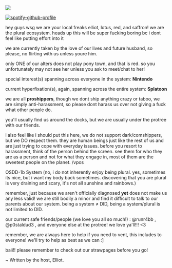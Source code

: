 ![](https://komarev.com/ghpvc/?username=thepluralecosystem&label=creepy+ass+stalkers)



[![spotify-github-profile](https://spotify-github-profile.kittinanx.com/api/view?uid=31gso7f2p4lrmgghgzyc5asyl6am&cover_image=true&theme=novatorem&show_offline=true&background_color=121212&interchange=false&bar_color=53b14f&bar_color_cover=false)](https://spotify-github-profile.kittinanx.com/api/view?uid=31gso7f2p4lrmgghgzyc5asyl6am&redirect=true)

hey guys wsg we are your local freaks elliot, lotus, red, and saffron! we are the plural ecosystem. heads up this will be super fucking boring bc i dont feel like putting effort into it

we are currently taken by the love of our lives and future husband, so please, no flirting with us unless youre him.

only ONE of our alters does not play pony town, and that is red. so you unfortunately may not see her unless you ask to meet/chat to her!

special interest(s) spanning across everyone in the system: **Nintendo**

current hyperfixation(s), again, spanning across the entire system: **Splatoon**

we are all **proshippers**, though we dont ship anything crazy or taboo, we are simply anti-harassment, so please dont harass us over not giving a fuck what other people do.

you'll usually find us around the docks, but we are usually under the protree with our friends.

i also feel like i should put this here, we do not support dark/comshippers, but we DO respect them. they are human beings just like the rest of us and are just trying to cope with everyday issues. before you resort to harassment, think of the person behind the screen. see them for who they are as a person and not for what they engage in, most of them are the sweetest people on the planet. /vpos

OSDD-1b System (no, i do not inherently enjoy being plural. yes, sometimes its nice, but i want my body back sometimes. discovering that you are plural is very draining and scary, it's not all sunshine and rainbows.)

remember, just because we aren't officially diagnosed **yet** does not make us any less valid! we are still bodily a minor and find it difficult to talk to our parents about our system. being a system ≠ DID, being a system/plural is not limited to DID.

our current safe friends/people (we love you all so much!) : @runr4bb , @p0staldud3 , and everyone else at the protree! we love ya'll!!! <3

remember, we are always here to help if you need to vent, this includes to everyone! we'll try to help as best as we can :]

baii!! please remember to check out our strawpages before you go!

~ Written by the host, Elliot.
